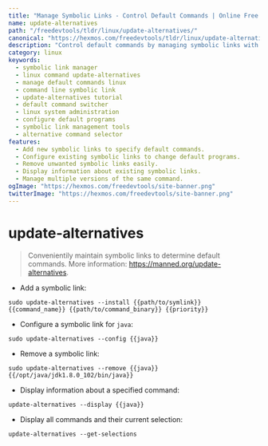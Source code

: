 ```yaml
---
title: "Manage Symbolic Links - Control Default Commands | Online Free DevTools by Hexmos"
name: update-alternatives
path: "/freedevtools/tldr/linux/update-alternatives/"
canonical: "https://hexmos.com/freedevtools/tldr/linux/update-alternatives/"
description: "Control default commands by managing symbolic links with update-alternatives.  Easily add, remove, and configure links for various applications. Free online tool, no registration required."
category: linux
keywords:
  - symbolic link manager
  - linux command update-alternatives
  - manage default commands linux
  - command line symbolic link
  - update-alternatives tutorial
  - default command switcher
  - linux system administration
  - configure default programs
  - symbolic link management tools
  - alternative command selector
features:
  - Add new symbolic links to specify default commands.
  - Configure existing symbolic links to change default programs.
  - Remove unwanted symbolic links easily.
  - Display information about existing symbolic links.
  - Manage multiple versions of the same command.
ogImage: "https://hexmos.com/freedevtools/site-banner.png"
twitterImage: "https://hexmos.com/freedevtools/site-banner.png"
---
```


# update-alternatives

> Convenientily maintain symbolic links to determine default commands.
> More information: <https://manned.org/update-alternatives>.

- Add a symbolic link:

`sudo update-alternatives --install {{path/to/symlink}} {{command_name}} {{path/to/command_binary}} {{priority}}`

- Configure a symbolic link for `java`:

`sudo update-alternatives --config {{java}}`

- Remove a symbolic link:

`sudo update-alternatives --remove {{java}} {{/opt/java/jdk1.8.0_102/bin/java}}`

- Display information about a specified command:

`update-alternatives --display {{java}}`

- Display all commands and their current selection:

`update-alternatives --get-selections`

